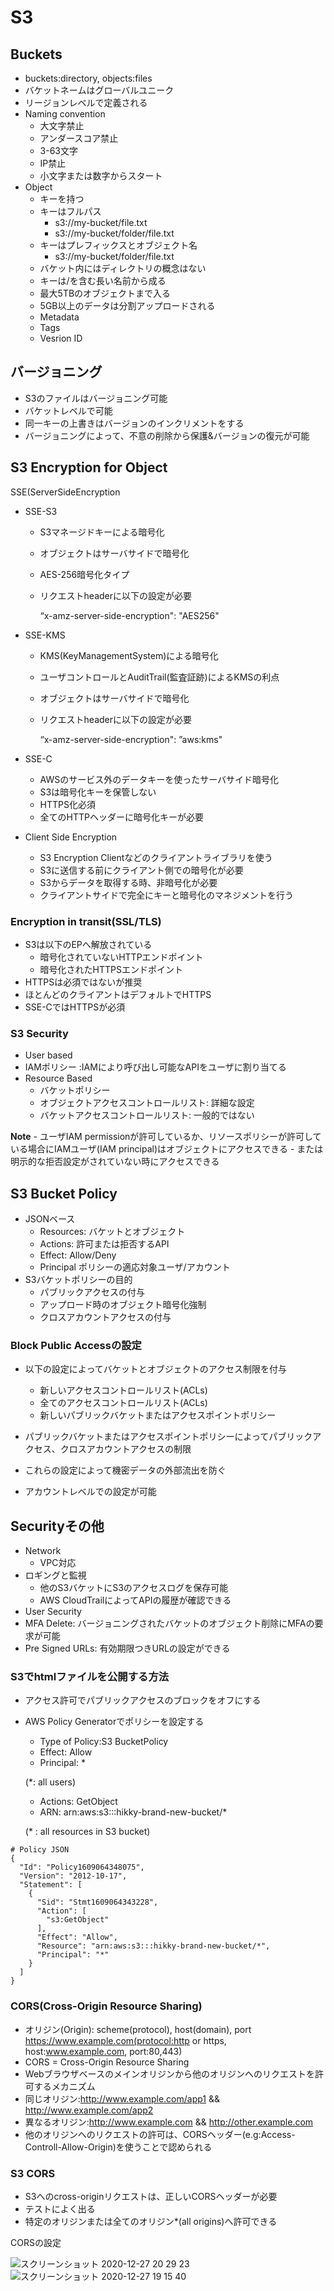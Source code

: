 # S3
## Buckets
- buckets:directory, objects:files
- バケットネームはグローバルユニーク
- リージョンレベルで定義される
- Naming convention
    - 大文字禁止
    - アンダースコア禁止
    - 3-63文字
    - IP禁止
    - 小文字または数字からスタート
- Object
    - キーを持つ
    - キーはフルパス
        - s3://my-bucket/file.txt
        - s3://my-bucket/folder/file.txt
    - キーはプレフィックスとオブジェクト名
        - s3://my-bucket/folder/file.txt
    - バケット内にはディレクトリの概念はない
    - キーは/を含む長い名前から成る
    - 最大5TBのオブジェクトまで入る
    - 5GB以上のデータは分割アップロードされる
    - Metadata
    - Tags
    - Vesrion ID

## バージョニング
- S3のファイルはバージョニング可能
- バケットレベルで可能
- 同一キーの上書きはバージョンのインクリメントをする
- バージョニングによって、不意の削除から保護&バージョンの復元が可能

## S3 Encryption for Object
SSE(ServerSideEncryption
- SSE-S3
    - S3マネージドキーによる暗号化
    - オブジェクトはサーバサイドで暗号化
    - AES-256暗号化タイプ
    - リクエストheaderに以下の設定が必要
    
        “x-amz-server-side-encryption": "AES256"
- SSE-KMS
    - KMS(KeyManagementSystem)による暗号化
    - ユーザコントロールとAuditTrail(監査証跡)によるKMSの利点
    - オブジェクトはサーバサイドで暗号化
    - リクエストheaderに以下の設定が必要
    
        “x-amz-server-side-encryption": ”aws:kms"

- SSE-C
    - AWSのサービス外のデータキーを使ったサーバサイド暗号化
    - S3は暗号化キーを保管しない
    - HTTPS化必須
    - 全てのHTTPヘッダーに暗号化キーが必要

- Client Side Encryption
    - S3 Encryption Clientなどのクライアントライブラリを使う
    - S3に送信する前にクライアント側での暗号化が必要
    - S3からデータを取得する時、非暗号化が必要
    - クライアントサイドで完全にキーと暗号化のマネジメントを行う

### Encryption in transit(SSL/TLS)
- S3は以下のEPへ解放されている
    - 暗号化されていないHTTPエンドポイント
    - 暗号化されたHTTPSエンドポイント
- HTTPSは必須ではないが推奨
- ほとんどのクライアントはデフォルトでHTTPS
- SSE-CではHTTPSが必須

### S3 Security

- User based
 - IAMポリシー :IAMにより呼び出し可能なAPIをユーザに割り当てる
 - Resource Based
    - バケットポリシー
    - オブジェクトアクセスコントロールリスト: 詳細な設定
    - バケットアクセスコントロールリスト: 一般的ではない

**Note**
    - ユーザIAM permissionが許可しているか、リソースポリシーが許可している場合にIAMユーザ(IAM principal)はオブジェクトにアクセスできる
    - または明示的な拒否設定がされていない時にアクセスできる

## S3 Bucket Policy
- JSONベース
    - Resources: バケットとオブジェクト
    - Actions: 許可または拒否するAPI
    - Effect: Allow/Deny
    - Principal ポリシーの適応対象ユーザ/アカウント
- S3バケットポリシーの目的
    - パブリックアクセスの付与
    - アップロード時のオブジェクト暗号化強制
    - クロスアカウントアクセスの付与

### Block Public Accessの設定
- 以下の設定によってバケットとオブジェクトのアクセス制限を付与
    - 新しいアクセスコントロールリスト(ACLs)
    - 全てのアクセスコントロールリスト(ACLs)
    - 新しいパブリックバケットまたはアクセスポイントポリシー
- パブリックバケットまたはアクセスポイントポリシーによってパブリックアクセス、クロスアカウントアクセスの制限

- これらの設定によって機密データの外部流出を防ぐ
- アカウントレベルでの設定が可能

## Securityその他
- Network 
    - VPC対応
- ロギングと監視
    - 他のS3バケットにS3のアクセスログを保存可能
    - AWS CloudTrailによってAPIの履歴が確認できる
- User Security
 - MFA Delete: バージョニングされたバケットのオブジェクト削除にMFAの要求が可能
 - Pre Signed URLs: 有効期限つきURLの設定ができる

### S3でhtmlファイルを公開する方法
- アクセス許可でパブリックアクセスのブロックをオフにする
- AWS Policy Generatorでポリシーを設定する
    - Type of Policy:S3 BucketPolicy
    - Effect: Allow
    - Principal: *
    
    (*: all users)
    - Actions: GetObject
    - ARN: arn:aws:s3:::hikky-brand-new-bucket/* 

    (* : all resources in S3 bucket)

```
# Policy JSON
{
  "Id": "Policy1609064348075",
  "Version": "2012-10-17",
  "Statement": [
    {
      "Sid": "Stmt1609064343228",
      "Action": [
        "s3:GetObject"
      ],
      "Effect": "Allow",
      "Resource": "arn:aws:s3:::hikky-brand-new-bucket/*",
      "Principal": "*"
    }
  ]
}
```

 ### CORS(Cross-Origin Resource Sharing)
 - オリジン(Origin): scheme(protocol), host(domain), port
 https://www.example.com(protocol:http or https, host:www.example.com, port:80,443)
 - CORS = Cross-Origin Resource Sharing
 - Webブラウザベースのメインオリジンから他のオリジンへのリクエストを許可するメカニズム
 - 同じオリジン:http://www.example.com/app1
&& http://www.example.com/app2
 - 異なるオリジン:http://www.example.com
&& http://other.example.com
- 他のオリジンへのリクエストの許可は、CORSヘッダー(e.g:Access-Controll-Allow-Origin)を使うことで認められる

### S3 CORS
- S3へのcross-originリクエストは、正しいCORSヘッダーが必要
- テストによく出る
- 特定のオリジンまたは全てのオリジン*(all origins)へ許可できる

CORSの設定

![スクリーンショット 2020-12-27 20 29 23](https://user-images.githubusercontent.com/54907440/103170825-ac663c00-488a-11eb-974b-5e218b23c0ef.png)
![スクリーンショット 2020-12-27 19 15 40](https://user-images.githubusercontent.com/54907440/103170828-ae2fff80-488a-11eb-8df6-3490513e40af.png)


